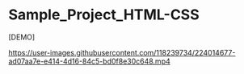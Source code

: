 # Sample_Project_HTML-CSS

[DEMO]



https://user-images.githubusercontent.com/118239734/224014677-ad07aa7e-e414-4d16-84c5-bd0f8e30c648.mp4


